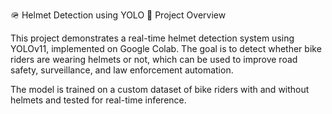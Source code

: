🪖 Helmet Detection using YOLO
📌 Project Overview

This project demonstrates a real-time helmet detection system using YOLOv11, implemented on Google Colab. The goal is to detect whether bike riders are wearing helmets or not, which can be used to improve road safety, surveillance, and law enforcement automation.

The model is trained on a custom dataset of bike riders with and without helmets and tested for real-time inference.
